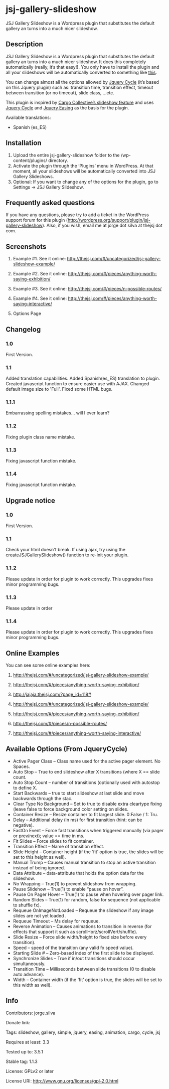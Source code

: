 # jsj-gallery-slideshow

JSJ Gallery Slideshow is a  Wordpress plugin that substitutes the default gallery an turns into a much nicer slideshow. 

## Description

JSJ Gallery Slideshow is a Wordpress plugin that substitutes the default gallery an turns into a much nicer slideshow. It does this completely automatically (really, it’s that easy!). You only have to install the plugin and all your slideshows will be automatically converted to something like [this](http://thejsj.com/#/uncategorized/jsj-%C2%B7-gallery-slideshow-example/).

You can change almost all the options allowed by [Jquery Cycle](http://jquery.malsup.com/cycle/options.html) (it’s based on this Jquery plugin) such as: transition time, transition effect, timeout between transition (or no timeout), slide class, …etc.

This plugin is inspired by [Cargo Collective’s slideshow feature](http://cargocollective.com/slideshow) and uses [Jquery Cycle](http://jquery.malsup.com/cycle/) and [Jquery Easing](http://gsgd.co.uk/sandbox/jquery/easing/) as the basis for the plugin.

Available translations:

- Spanish (es_ES)

## Installation

1. Upload the entire jsj-gallery-slideshow folder to the /wp-content/plugins/ directory.
2. Activate the plugin through the ‘Plugins’ menu in WordPress. At that moment, all your slideshows will be automatically converted into JSJ Gallery Slideshows.
3. Optional: If you want to change any of the options for the plugin, go to Settings -> JSJ Gallery Slideshow.

## Frequently asked questions

If you have any questions, please try to add a ticket in the WordPress support forum for this plugin (http://wordpress.org/support/plugin/jsj-gallery-slideshow). Also, if you wish, email me at jorge dot silva at thejsj dot com.

## Screenshots

1. Example #1. See it online: <http://thejsj.com/#/uncategorized/jsj-gallery-slideshow-example/>

2. Example #2. See it online: <http://thejsj.com/#/pieces/anything-worth-saying-exhibition/>

3. Example #3. See it online: <http://thejsj.com/#/pieces/n-possible-routes/>

4. Example #4. See it online: <http://thejsj.com/#/pieces/anything-worth-saying-interactive/>

5. Options Page

## Changelog

### 1.0 
First Version. 

### 1.1 
Added translation capabilities.
Added Spanish(es_ES) translation to plugin.
Created javascript function to ensure easier use with AJAX.
Changed default image size to 'Full'.
Fixed some HTML bugs.

### 1.1.1
Embarrassing spelling mistakes... will I ever learn?

### 1.1.2 
Fixing plugin class name mistake. 

### 1.1.3
Fixing javascript function mistake.

### 1.1.4
Fixing javascript function mistake.

## Upgrade notice 

### 1.0
First Version. 

### 1.1 
Check your html doesn't break. 
If using ajax, try using the createJSJGallerySlideshow() function to re-init your plugin. 

### 1.1.2
Please update in order for plugin to work correctly. This upgrades fixes minor programming bugs.

### 1.1.3
Please update in order

### 1.1.4
Please update in order for plugin to work correctly. This upgrades fixes minor programming bugs.

## Online Examples

You can see some online examples here:

1. <http://thejsj.com/#/uncategorized/jsj-gallery-slideshow-example/>

1. <http://thejsj.com/#/pieces/anything-worth-saying-exhibition/>

1. <http://jajaja.thejsj.com/?page_id=118#>

1. <http://thejsj.com/#/uncategorized/jsj-gallery-slideshow-example/>

1. <http://thejsj.com/#/pieces/anything-worth-saying-exhibition/>

1. <http://thejsj.com/#/pieces/n-possible-routes/>

1. <http://thejsj.com/#/pieces/anything-worth-saying-interactive/>

## Available Options (From JqueryCycle)

* Active Pager Class – Class name used for the active pager element. No Spaces.
* Auto Stop – True to end slideshow after X transitions (where X == slide count.
* Auto Stop Count – number of transitions (optionally used with autostop to define X.
* Start Backwards – true to start slideshow at last slide and move backwards through the stac.
* Clear Type No Background – Set to true to disable extra cleartype fixing (leave false to force background color setting on slides.
* Container Resize – Resize container to fit largest slide. 0:False / 1: Tru.
* Delay – Additional delay (in ms) for first transition (hint: can be negative).
* FastOn Event – Force fast transitions when triggered manually (via pager or prev/next); value == time in ms.
* Fit Slides – Force slides to fit container.
* Transition Effect – Name of transition effect.
* Slide Height – Container height (if the ‘fit’ option is true, the slides will be set to this height as well).
* Manual Trump – Causes manual transition to stop an active transition instead of being ignored.
* Data Attribute – data-attribute that holds the option data for the slideshow.
* No Wrapping – True(1) to prevent slideshow from wrapping.
* Pause Slidehow – True(1) to enable “pause on hover”.
* Pause On Pager Hover – True(1) to pause when hovering over pager link.
* Random Slides – True(1) for random, false for sequence (not applicable to shuffle fx).
* Requeue OnImageNotLoaded – Requeue the slideshow if any image slides are not yet loaded .
* Requeue Timeout – Ms delay for requeue.
* Reverse Animation – Causes animations to transition in reverse (for effects that support it such as scrollHorz/scrollVert/shuffle).
* Slide Resize – Force slide width/height to fixed size before every transition).
* Speed – speed of the transition (any valid fx speed value).
* Starting Slide # – Zero-based index of the first slide to be displayed.
* Synchronize Slides – True if in/out transitions should occur simultaneously.
* Transition Time – Milliseconds between slide transitions (0 to disable auto advance).
* Width – Container width (if the ‘fit’ option is true, the slides will be set to this width as well).

## Info

Contributors: jorge.silva

Donate link: 

Tags: slideshow, gallery, simple, jquery, easing, animation, cargo, cycle, jsj

Requires at least: 3.3

Tested up to: 3.5.1

Stable tag: 1.1.3

License: GPLv2 or later

License URI: http://www.gnu.org/licenses/gpl-2.0.html